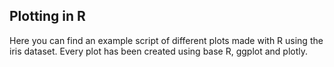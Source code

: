 ## Plotting in R

Here you can find an example script of different plots made with R using the iris dataset. Every plot has been created using base R, ggplot and plotly. 
